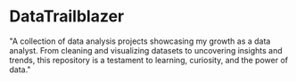 # DataTrailblazer
"A collection of data analysis projects showcasing my growth as a data analyst. From cleaning and visualizing datasets to uncovering insights and trends, this repository is a testament to learning, curiosity, and the power of data."
